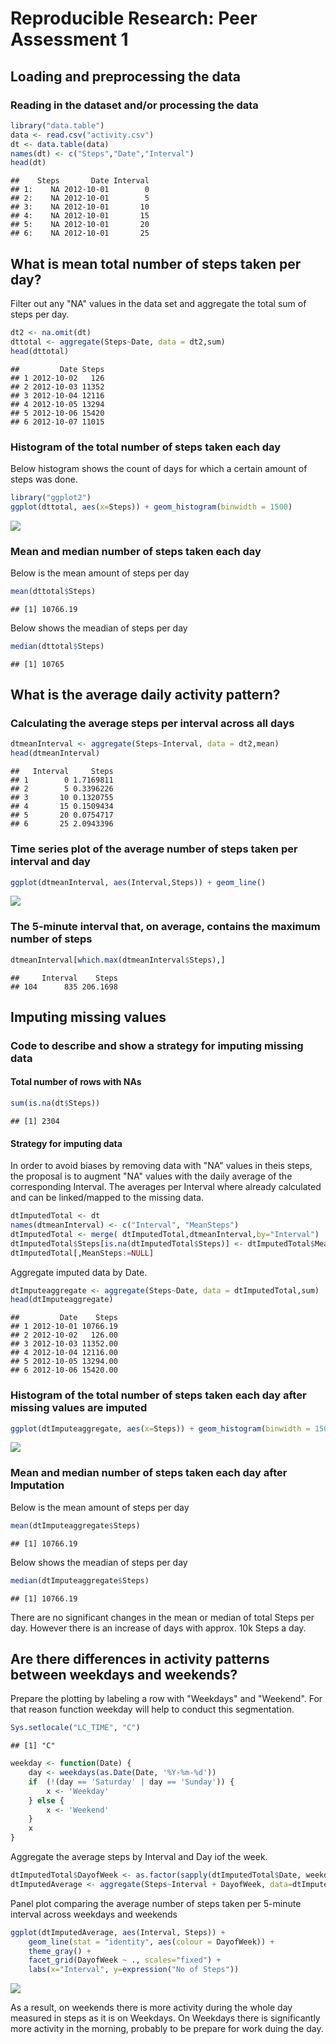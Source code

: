 # Reproducible Research: Peer Assessment 1

## Loading and preprocessing the data  

### Reading in the dataset and/or processing the data  

```r
library("data.table")
data <- read.csv("activity.csv")
dt <- data.table(data)
names(dt) <- c("Steps","Date","Interval")
head(dt)
```

```
##    Steps       Date Interval
## 1:    NA 2012-10-01        0
## 2:    NA 2012-10-01        5
## 3:    NA 2012-10-01       10
## 4:    NA 2012-10-01       15
## 5:    NA 2012-10-01       20
## 6:    NA 2012-10-01       25
```

## What is mean total number of steps taken per day?
Filter out any "NA" values in the data set and aggregate the total sum of steps per day.  

```r
dt2 <- na.omit(dt)
dttotal <- aggregate(Steps~Date, data = dt2,sum)
head(dttotal)
```

```
##         Date Steps
## 1 2012-10-02   126
## 2 2012-10-03 11352
## 3 2012-10-04 12116
## 4 2012-10-05 13294
## 5 2012-10-06 15420
## 6 2012-10-07 11015
```

### Histogram of the total number of steps taken each day
Below histogram shows the count of days for which a certain amount of steps was done.


```r
library("ggplot2")
ggplot(dttotal, aes(x=Steps)) + geom_histogram(binwidth = 1500)
```

![](PA1_template_files/figure-html/unnamed-chunk-3-1.png)<!-- -->

### Mean and median number of steps taken each day

Below is the mean amount of steps per day

```r
mean(dttotal$Steps)
```

```
## [1] 10766.19
```

Below shows the meadian of steps per day


```r
median(dttotal$Steps)
```

```
## [1] 10765
```

## What is the average daily activity pattern?


### Calculating the average steps per interval across all days

```r
dtmeanInterval <- aggregate(Steps~Interval, data = dt2,mean)
head(dtmeanInterval)
```

```
##   Interval     Steps
## 1        0 1.7169811
## 2        5 0.3396226
## 3       10 0.1320755
## 4       15 0.1509434
## 5       20 0.0754717
## 6       25 2.0943396
```

### Time series plot of the average number of steps taken per interval and day


```r
ggplot(dtmeanInterval, aes(Interval,Steps)) + geom_line() 
```

![](PA1_template_files/figure-html/unnamed-chunk-7-1.png)<!-- -->

### The 5-minute interval that, on average, contains the maximum number of steps


```r
dtmeanInterval[which.max(dtmeanInterval$Steps),]
```

```
##     Interval    Steps
## 104      835 206.1698
```

## Imputing missing values

### Code to describe and show a strategy for imputing missing data
#### Total number of rows with NAs


```r
sum(is.na(dt$Steps))
```

```
## [1] 2304
```

#### Strategy for imputing data
In order to avoid biases by removing data with "NA" values in theis steps, the proposal is to augment "NA" values with the daily average of the corresponding Interval.  The averages per Interval where already calculated and can be linked/mapped to the missing data.


```r
dtImputedTotal <- dt
names(dtmeanInterval) <- c("Interval", "MeanSteps")
dtImputedTotal <- merge( dtImputedTotal,dtmeanInterval,by="Interval")
dtImputedTotal$Steps[is.na(dtImputedTotal$Steps)] <- dtImputedTotal$MeanSteps[is.na(dtImputedTotal$Steps)]
dtImputedTotal[,MeanSteps:=NULL]
```
 
Aggregate imputed data by Date.  

```r
dtImputeaggregate <- aggregate(Steps~Date, data = dtImputedTotal,sum)
head(dtImputeaggregate)
```

```
##         Date    Steps
## 1 2012-10-01 10766.19
## 2 2012-10-02   126.00
## 3 2012-10-03 11352.00
## 4 2012-10-04 12116.00
## 5 2012-10-05 13294.00
## 6 2012-10-06 15420.00
```

### Histogram of the total number of steps taken each day after missing values are imputed


```r
ggplot(dtImputeaggregate, aes(x=Steps)) + geom_histogram(binwidth = 1500)
```

![](PA1_template_files/figure-html/unnamed-chunk-12-1.png)<!-- -->

### Mean and median number of steps taken each day after Imputation

Below is the mean amount of steps per day

```r
mean(dtImputeaggregate$Steps)
```

```
## [1] 10766.19
```

Below shows the meadian of steps per day


```r
median(dtImputeaggregate$Steps)
```

```
## [1] 10766.19
```

There are no significant changes in the mean or median of total Steps per day.  However there is an  increase of days with approx. 10k Steps a day. 

## Are there differences in activity patterns between weekdays and weekends?

Prepare the plotting by labeling a row with "Weekdays" and "Weekend". For that reason function weekday will help to conduct this segmentation.


```r
Sys.setlocale("LC_TIME", "C")
```

```
## [1] "C"
```

```r
weekday <- function(Date) {
    day <- weekdays(as.Date(Date, '%Y-%m-%d'))
    if  (!(day == 'Saturday' | day == 'Sunday')) {
        x <- 'Weekday'
    } else {
        x <- 'Weekend'
    }
    x
}
```

Aggregate the average steps by Interval and Day iof the week. 


```r
dtImputedTotal$DayofWeek <- as.factor(sapply(dtImputedTotal$Date, weekday))
dtImputedAverage <- aggregate(Steps~Interval + DayofWeek, data=dtImputedTotal, mean)
```
    
Panel plot comparing the average number of steps taken per 5-minute interval across weekdays and weekends


```r
ggplot(dtImputedAverage, aes(Interval, Steps)) +
    geom_line(stat = "identity", aes(colour = DayofWeek)) +
    theme_gray() +
    facet_grid(DayofWeek ~ ., scales="fixed") +
    labs(x="Interval", y=expression("No of Steps")) 
```

![](PA1_template_files/figure-html/unnamed-chunk-17-1.png)<!-- -->

As a result, on weekends there is more activity during the whole day measured in steps as it is on Weekdays.  On Weekdays there is significantly more activity in the morning, probably to be prepare for work duing the day.
